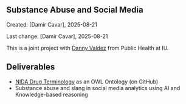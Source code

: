 ## Substance Abuse and Social Media

Created: [Damir Cavar], 2025-08-21

Last change: [Damir Cavar], 2025-08-21


This is a joint project with [Danny Valdez](https://cancer.iu.edu/about/members/bio/31702) from Public Health at IU.


## Deliverables

- [NIDA Drug Terminology](https://nida.nih.gov/research-topics/drugs-a-to-z) as an OWL Ontology (on GitHub)
- Substance abuse and slang in social media analytics using AI and Knowledge-based reasoning

